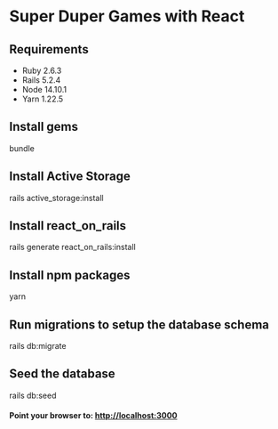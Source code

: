 # Super Duper Games with React

## Requirements
* Ruby 2.6.3
* Rails 5.2.4
* Node 14.10.1
* Yarn 1.22.5

## Install gems
   bundle

## Install Active Storage
   rails active_storage:install

## Install react_on_rails
   rails generate react_on_rails:install

## Install npm packages
   yarn

## Run migrations to setup the database schema 
   rails db:migrate

## Seed the database
   rails db:seed

#### Point your browser to: [http://localhost:3000](http://localhost:3000)


